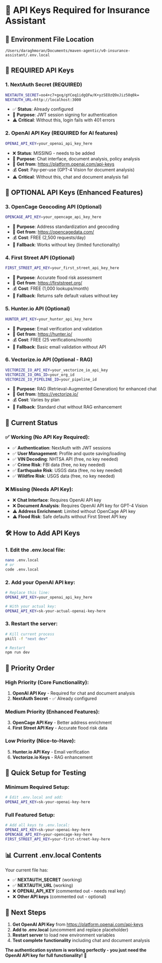 # 🔑 API Keys Required for Insurance Assistant

## 📍 **Environment File Location**
```
/Users/daraghmoran/Documents/maven-agentic/v0-insurance-assistant/.env.local
```

## 🚨 **REQUIRED API Keys**

### **1. NextAuth Secret (REQUIRED)**
```bash
NEXTAUTH_SECRET=oo4+c7+gxq/gYCeq1idgQFw/K+yzSEOzQ9xJiz58q0k=
NEXTAUTH_URL=http://localhost:3000
```
- ✅ **Status**: Already configured
- 🎯 **Purpose**: JWT session signing for authentication
- ⚠️ **Critical**: Without this, login fails with 401 errors

### **2. OpenAI API Key (REQUIRED for AI features)**
```bash
OPENAI_API_KEY=your_openai_api_key_here
```
- ❌ **Status**: MISSING - needs to be added
- 🎯 **Purpose**: Chat interface, document analysis, policy analysis
- 📝 **Get from**: https://platform.openai.com/api-keys
- 💰 **Cost**: Pay-per-use (GPT-4 Vision for document analysis)
- ⚠️ **Critical**: Without this, chat and document analysis fail

## 🔧 **OPTIONAL API Keys (Enhanced Features)**

### **3. OpenCage Geocoding API (Optional)**
```bash
OPENCAGE_API_KEY=your_opencage_api_key_here
```
- 🎯 **Purpose**: Address standardization and geocoding
- 📝 **Get from**: https://opencagedata.com/
- 💰 **Cost**: FREE (2,500 requests/day)
- 🔄 **Fallback**: Works without key (limited functionality)

### **4. First Street API (Optional)**
```bash
FIRST_STREET_API_KEY=your_first_street_api_key_here
```
- 🎯 **Purpose**: Accurate flood risk assessment
- 📝 **Get from**: https://firststreet.org/
- 💰 **Cost**: FREE (1,000 lookups/month)
- 🔄 **Fallback**: Returns safe default values without key

### **5. Hunter.io API (Optional)**
```bash
HUNTER_API_KEY=your_hunter_api_key_here
```
- 🎯 **Purpose**: Email verification and validation
- 📝 **Get from**: https://hunter.io/
- 💰 **Cost**: FREE (25 verifications/month)
- 🔄 **Fallback**: Basic email validation without API

### **6. Vectorize.io API (Optional - RAG)**
```bash
VECTORIZE_IO_API_KEY=your_vectorize_io_api_key
VECTORIZE_IO_ORG_ID=your_org_id
VECTORIZE_IO_PIPELINE_ID=your_pipeline_id
```
- 🎯 **Purpose**: RAG (Retrieval-Augmented Generation) for enhanced chat
- 📝 **Get from**: https://vectorize.io/
- 💰 **Cost**: Varies by plan
- 🔄 **Fallback**: Standard chat without RAG enhancement

## 🎯 **Current Status**

### **✅ Working (No API Key Required):**
- ✅ **Authentication**: NextAuth with JWT sessions
- ✅ **User Management**: Profile and quote saving/loading
- ✅ **VIN Decoding**: NHTSA API (free, no key needed)
- ✅ **Crime Risk**: FBI data (free, no key needed)
- ✅ **Earthquake Risk**: USGS data (free, no key needed)
- ✅ **Wildfire Risk**: USGS data (free, no key needed)

### **❌ Missing (Needs API Key):**
- ❌ **Chat Interface**: Requires OpenAI API key
- ❌ **Document Analysis**: Requires OpenAI API key for GPT-4 Vision
- ⚠️ **Address Enrichment**: Limited without OpenCage API key
- ⚠️ **Flood Risk**: Safe defaults without First Street API key

## 🛠 **How to Add API Keys**

### **1. Edit the .env.local file:**
```bash
nano .env.local
# or
code .env.local
```

### **2. Add your OpenAI API key:**
```bash
# Replace this line:
OPENAI_API_KEY=your_openai_api_key_here

# With your actual key:
OPENAI_API_KEY=sk-your-actual-openai-key-here
```

### **3. Restart the server:**
```bash
# Kill current process
pkill -f "next dev"

# Restart
npm run dev
```

## 🎯 **Priority Order**

### **High Priority (Core Functionality):**
1. **OpenAI API Key** - Required for chat and document analysis
2. **NextAuth Secret** - ✅ Already configured

### **Medium Priority (Enhanced Features):**
3. **OpenCage API Key** - Better address enrichment
4. **First Street API Key** - Accurate flood risk data

### **Low Priority (Nice-to-Have):**
5. **Hunter.io API Key** - Email verification
6. **Vectorize.io Keys** - RAG enhancement

## 🚀 **Quick Setup for Testing**

### **Minimum Required Setup:**
```bash
# Edit .env.local and add:
OPENAI_API_KEY=sk-your-openai-key-here
```

### **Full Featured Setup:**
```bash
# Add all keys to .env.local:
OPENAI_API_KEY=sk-your-openai-key-here
OPENCAGE_API_KEY=your-opencage-key-here
FIRST_STREET_API_KEY=your-first-street-key-here
```

## 📊 **Current .env.local Contents**

Your current file has:
- ✅ **NEXTAUTH_SECRET** (working)
- ✅ **NEXTAUTH_URL** (working)
- ❌ **OPENAI_API_KEY** (commented out - needs real key)
- ❌ **Other API keys** (commented out - optional)

## 🎯 **Next Steps**

1. **Get OpenAI API Key** from https://platform.openai.com/api-keys
2. **Add to .env.local** (uncomment and replace placeholder)
3. **Restart server** to load new environment variables
4. **Test complete functionality** including chat and document analysis

**The authentication system is working perfectly - you just need the OpenAI API key for full functionality!** 🎉

